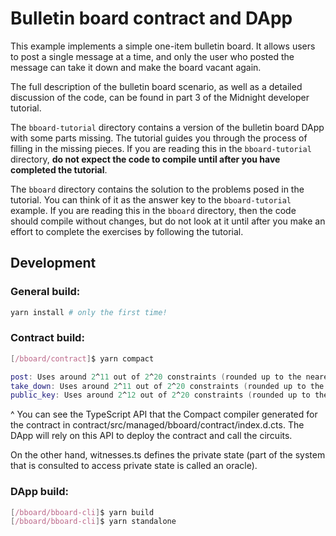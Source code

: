 # Bulletin board contract and DApp

This example implements a simple one-item bulletin board.  It allows
users to post a single message at a time, and only the user who posted
the message can take it down and make the board vacant again.

The full description of the bulletin board scenario, as well as a
detailed discussion of the code, can be found in part 3 of the
Midnight developer tutorial.

The `bboard-tutorial` directory contains a version of the bulletin
board DApp with some parts missing.  The tutorial guides you through
the process of filling in the missing pieces.  If you are reading this
in the `bboard-tutorial` directory, **do not expect the code to
compile until after you have completed the tutorial**.

The `bboard` directory contains the solution to the problems posed in
the tutorial.  You can think of it as the answer key to the
`bboard-tutorial` example.  If you are reading this in the `bboard`
directory, then the code should compile without changes, but do not
look at it until after you make an effort to complete the exercises by
following the tutorial.

## Development

### General build:
```nix develop
yarn install # only the first time!
```

### Contract build:

```nix develop
[/bboard/contract]$ yarn compact

post: Uses around 2^11 out of 2^20 constraints (rounded up to the nearest power of two).
take_down: Uses around 2^11 out of 2^20 constraints (rounded up to the nearest power of two).
public_key: Uses around 2^12 out of 2^20 constraints (rounded up to the nearest power of two).
```
^ You can see the TypeScript API that the Compact compiler generated for the contract in contract/src/managed/bboard/contract/index.d.cts. The DApp will rely on this API to deploy the contract and call the circuits.

On the other hand, witnesses.ts defines the private state (part of the system that is consulted to access private state is called an oracle).

### DApp build:

```nix develop
[/bboard/bboard-cli]$ yarn build
[/bboard/bboard-cli]$ yarn standalone
```